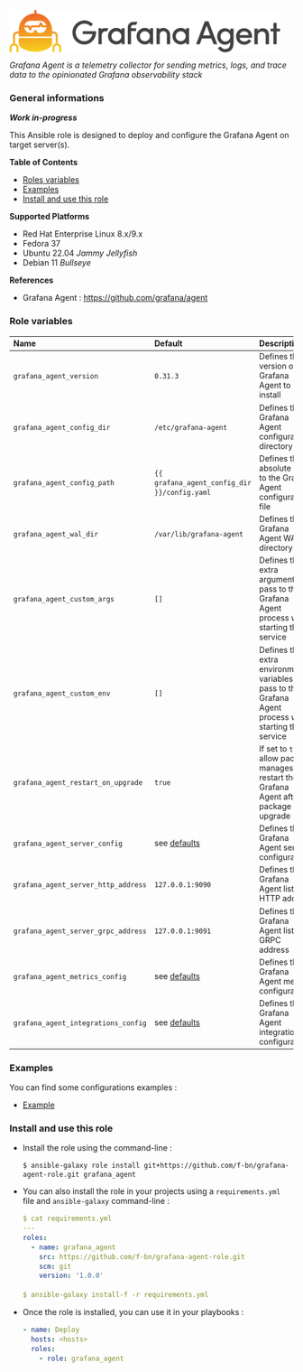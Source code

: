 <p><img src="https://raw.githubusercontent.com/grafana/agent/main/docs/sources/assets/logo_and_name.png" alt="gagent-logo" title="gagent" align="top" height=75 /></p>

*Grafana Agent is a telemetry collector for sending metrics, logs, and trace data to the opinionated Grafana observability stack*

### General informations

***Work in-progress***

This Ansible role is designed to deploy and configure the Grafana Agent on target server(s).

**Table of Contents**

  - [Roles variables](#role-variables)
  - [Examples](#examples)
  - [Install and use this role](#install-and-use-this-role)

**Supported Platforms**

  - Red Hat Enterprise Linux 8.x/9.x
  - Fedora 37
  - Ubuntu 22.04 *Jammy Jellyfish*
  - Debian 11 *Bullseye*

**References**

  - Grafana Agent : https://github.com/grafana/agent

### Role variables

| Name                              | Default                      | Description                                                      |
| :-------------------------------- | :--------------------------- | :--------------------------------------------------------------- |
| `grafana_agent_version`           | `0.31.3`                     | Defines the version of Grafana Agent to install                  |
| `grafana_agent_config_dir`        | `/etc/grafana-agent`         | Defines the Grafana Agent configuration directory                |
| `grafana_agent_config_path`       | `{{ grafana_agent_config_dir }}/config.yaml`| Defines the absolute path to the Grafana Agent configuration file |
| `grafana_agent_wal_dir`           | `/var/lib/grafana-agent`     | Defines the Grafana Agent WAL directory                          |
| `grafana_agent_custom_args`       | `[]`                         | Defines the extra arguments to pass to the Grafana Agent process when starting the service |
| `grafana_agent_custom_env`        | `[]`                         | Defines the extra environment variables to pass to the Grafana Agent process when starting the service |
| `grafana_agent_restart_on_upgrade`| `true`                       | If set to `true`, allow package manages to restart the Grafana Agent after a package upgrade |
| `grafana_agent_server_config`     | see [defaults](defaults/main.yml)| Defines the Grafana Agent server configuration               |
| `grafana_agent_server_http_address`| `127.0.0.1:9090`            | Defines the Grafana Agent listen HTTP address                    |
| `grafana_agent_server_grpc_address`| `127.0.0.1:9091`            | Defines the Grafana Agent listen GRPC address                    |
| `grafana_agent_metrics_config`     | see [defaults](defaults/main.yml)| Defines the Grafana Agent metrics configuration             |
| `grafana_agent_integrations_config`| see [defaults](defaults/main.yml)| Defines the Grafana Agent integrations configurations       |

### Examples

You can find some configurations examples :

  - [Example](docs/examples.md)

### Install and use this role

* Install the role using the command-line :

  ```shell
  $ ansible-galaxy role install git+https://github.com/f-bn/grafana-agent-role.git grafana_agent
  ```

* You can also install the role in your projects using a `requirements.yml` file and `ansible-galaxy` command-line :

  ```YAML
  $ cat requirements.yml
  ---
  roles:
    - name: grafana_agent
      src: https://github.com/f-bn/grafana-agent-role.git
      scm: git
      version: '1.0.0'

  $ ansible-galaxy install-f -r requirements.yml
  ```

* Once the role is installed, you can use it in your playbooks :

  ```yaml
  - name: Deploy
    hosts: <hosts>
    roles:
      - role: grafana_agent
  ```
